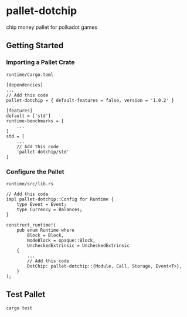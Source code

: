 # pallet-dotchip

chip money pallet for polkadot games

## Getting Started

### Importing a Pallet Crate

`runtime/Cargo.toml`

```
[dependencies]
...
// Add this code
pallet-dotchip = { default-features = false, version = '1.0.2' }

[features]
default = ['std']
runtime-benchmarks = [
    ...
]
std = [
    ...
    // Add this code
    'pallet-dotchip/std'
]
```

### Configure the Pallet

`runtime/src/lib.rs`

```
// Add this code
impl pallet-dotchip::Config for Runtime {
	type Event = Event;
	type Currency = Balances;
}

construct_runtime!(
	pub enum Runtime where
		Block = Block,
		NodeBlock = opaque::Block,
		UncheckedExtrinsic = UncheckedExtrinsic
	{
        ...
        // Add this code
        DotChip: pallet-dotchip::{Module, Call, Storage, Event<T>},
	}
);
```

## Test Pallet

```
cargo test
```
